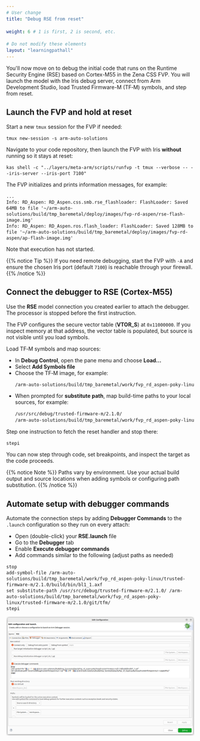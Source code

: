 ```yaml
---
# User change
title: "Debug RSE from reset"

weight: 6 # 1 is first, 2 is second, etc.

# Do not modify these elements
layout: "learningpathall"
---
```


You'll now move on to debug the initial code that runs on the Runtime Security Engine (RSE) based on Cortex-M55 in the Zena CSS FVP. You will launch the model with the Iris debug server, connect from Arm Development Studio, load Trusted Firmware-M (TF‑M) symbols, and step from reset.

## Launch the FVP and hold at reset

Start a new `tmux` session for the FVP if needed:
```command
tmux new-session -s arm-auto-solutions
```

Navigate to your code repository, then launch the FVP with Iris **without** running so it stays at reset:
```command
kas shell -c "../layers/meta-arm/scripts/runfvp -t tmux --verbose -- --iris-server --iris-port 7100"
```

The FVP initializes and prints information messages, for example:
```output
...
Info: RD_Aspen: RD_Aspen.css.smb.rse_flashloader: FlashLoader: Saved 64MB to file '~/arm-auto-solutions/build/tmp_baremetal/deploy/images/fvp-rd-aspen/rse-flash-image.img'
Info: RD_Aspen: RD_Aspen.ros.flash_loader: FlashLoader: Saved 128MB to file '~/arm-auto-solutions/build/tmp_baremetal/deploy/images/fvp-rd-aspen/ap-flash-image.img'
```
Note that execution has not started.

{{% notice Tip %}}
If you need remote debugging, start the FVP with `-A` and ensure the chosen Iris port (default `7100`) is reachable through your firewall.
{{% /notice %}}

## Connect the debugger to RSE (Cortex-M55)

Use the **RSE** model connection you created earlier to attach the debugger. The processor is stopped before the first instruction.

The FVP configures the secure vector table (**VTOR_S**) at `0x11000000`. If you inspect memory at that address, the vector table is populated, but source is not visible until you load symbols.

Load TF‑M symbols and map sources:

- In **Debug Control**, open the pane menu and choose **Load...**
- Select **Add Symbols file**
- Choose the TF‑M image, for example:
   ```bash
   /arm-auto-solutions/build/tmp_baremetal/work/fvp_rd_aspen-poky-linux/trusted-firmware-m/2.1.0/build/bin/bl1_1.axf
   ```
- When prompted for **substitute path**, map build-time paths to your local sources, for example:
   ```bash
   /usr/src/debug/trusted-firmware-m/2.1.0/
   /arm-auto-solutions/build/tmp_baremetal/work/fvp_rd_aspen-poky-linux/trusted-firmware-m/2.1.0/git/tfm/
   ```

Step one instruction to fetch the reset handler and stop there:
```text
stepi
```

You can now step through code, set breakpoints, and inspect the target as the code proceeds.

{{% notice Note %}}
Paths vary by environment. Use your actual build output and source locations when adding symbols or configuring path substitution.
{{% /notice %}}

## Automate setup with debugger commands

Automate the connection steps by adding **Debugger Commands** to the `.launch` configuration so they run on every attach:

- Open (double-click) your **RSE.launch** file
- Go to the **Debugger** tab
- Enable **Execute debugger commands**
- Add commands similar to the following (adjust paths as needed)

```text
stop
add-symbol-file /arm-auto-solutions/build/tmp_baremetal/work/fvp_rd_aspen-poky-linux/trusted-firmware-m/2.1.0/build/bin/bl1_1.axf
set substitute-path /usr/src/debug/trusted-firmware-m/2.1.0/ /arm-auto-solutions/build/tmp_baremetal/work/fvp_rd_aspen-poky-linux/trusted-firmware-m/2.1.0/git/tfm/
stepi
```

![RSE.launch in Arm Development Studio showing Debugger pane with TF-M symbols loaded and path substitution mapping alt-text#center](debugger_commands.png "RSE Debugger pane with TF-M symbol loading and source path substitution")

